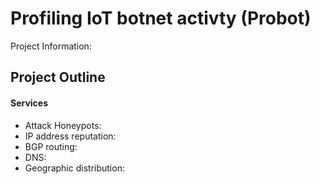 # Profiling IoT botnet activty (Probot)
Project Information:
## Project Outline
#### Services
- Attack Honeypots:
- IP address reputation:
- BGP routing:
- DNS:
- Geographic distribution:
